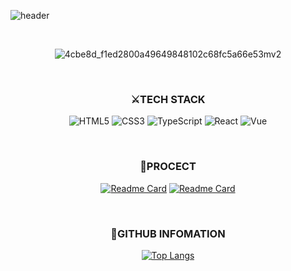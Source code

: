 ![header](https://capsule-render.vercel.app/api?type=waving&color=0:deaaff,100:c0fdff&height=200&section=header&text=Ji%20Yeong&fontColor=ffffff&fontSize=70)

<br>  

<div align=center>
  
  ![4cbe8d_f1ed2800a49649848102c68fc5a66e53mv2](https://user-images.githubusercontent.com/57383657/150905155-82093108-dd82-4f36-97f5-eb1561c0db5b.gif)
  
</div>
  
<br>

  
<div align=center>
  
  ### ⚔TECH STACK

  
![HTML5](https://img.shields.io/badge/HTML5-E34F26?style=flat-square&logo=HTML5&logoColor=ffffff)
![CSS3](https://img.shields.io/badge/CSS3-1572B6?style=flat-square&logo=CSS3&logoColor=ffffff)
![TypeScript](https://img.shields.io/badge/TypeScript-3178C6?style=flat-square&logo=TypeScript&logoColor=ffffff)
![React](https://img.shields.io/badge/React.js-61DAFB?style=flat-square&logo=React&logoColor=ffffff)
![Vue](https://img.shields.io/badge/Vue.js-40b883?style=flat-square&logo=Vue&logoColor=ffffff)


</div>

<br>

<div align=center>
  
### 📖PROCECT

[![Readme Card](https://github-readme-stats.vercel.app/api/pin/?username=Jii-Yeong&repo=daily-routine&theme=buefy)](https://github.com/jii-yeong/daily-routine)
[![Readme Card](https://github-readme-stats.vercel.app/api/pin/?username=Jii-Yeong&repo=createdoodle&theme=buefy)](https://github.com/jii-yeong/createdoodle)

</div>

<br>

<div align=center>
  
### 🔎GITHUB INFOMATION
[![Top Langs](https://github-readme-stats.vercel.app/api/top-langs/?username=Jii-Yeong&layout=compact&theme=buefy)](https://github.com/anuraghazra/github-readme-stats)

</div>
